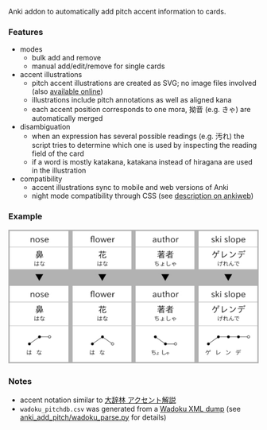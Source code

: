 Anki addon to automatically add pitch accent information to cards.

### Features
* modes
    * bulk add and remove
    * manual add/edit/remove for single cards
* accent illustrations
    * pitch accent illustrations are created as SVG; no image files involved (also [available online](https://illdepence.github.io/SVG_pitch/))
    * illustrations include pitch annotations as well as aligned kana
    * each accent position corresponds to one mora, 拗音 (e.g. きゃ) are automatically merged
* disambiguation
    * when an expression has several possible readings (e.g. 汚れ) the script tries to determine which one is used by inspecting the reading field of the card
    * if a word is mostly katakana, katakana instead of hiragana are used in the illustration
* compatibility
    * accent illustrations sync to mobile and web versions of Anki
    * night mode compatibility through CSS (see [description on ankiweb](https://ankiweb.net/shared/info/148002038))

### Example
![](example.jpg)

### Notes
* accent notation similar to [大辞林 アクセント解説](https://www.sanseido-publ.co.jp/publ/dicts/daijirin_ac.html)
* `wadoku_pitchdb.csv` was generated from a [Wadoku XML dump](https://www.wadoku.de/wiki/display/WAD/Downloads+und+Links) (see [anki_add_pitch/wadoku_parse.py](https://github.com/IllDepence/anki_add_pitch/blob/master/wadoku_parse.py) for details)
